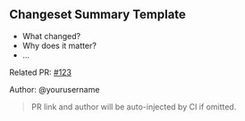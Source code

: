 ## Changeset Summary Template

- What changed?
- Why does it matter?
- ...

Related PR: [#123](https://github.com/your-org/your-repo/pull/123)

Author: @yourusername

> PR link and author will be auto-injected by CI if omitted.
